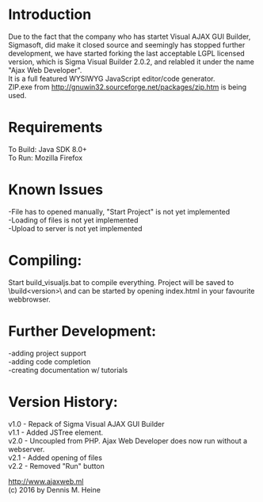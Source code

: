 Introduction
============
Due to the fact that the company who has startet Visual AJAX GUI Builder, Sigmasoft, did make it closed source and seemingly has stopped further development, we have started forking the last acceptable LGPL licensed version, which is Sigma Visual Builder 2.0.2, and relabled it under the name "Ajax Web Developer".<br>
It is a full featured WYSIWYG JavaScript editor/code generator.<br>
ZIP.exe from http://gnuwin32.sourceforge.net/packages/zip.htm is being used.

Requirements
============
To Build: Java SDK 8.0+<br>
To Run: Mozilla Firefox<br>

Known Issues
============
-File has to opened manually, "Start Project" is not yet implemented<br>
-Loading of files is not yet implemented<br>
-Upload to server is not yet implemented<br>

Compiling:
============
Start build_visualjs.bat to compile everything. Project will be saved to \build\<version>\ and can be started by opening index.html in your favourite webbrowser.

Further Development:
====================
-adding project support<br> 
-adding code completion<br>
-creating documentation w/ tutorials

Version History:
===============
v1.0 - Repack of Sigma Visual AJAX GUI Builder<br>
v1.1 - Added JSTree element.<br>
v2.0 - Uncoupled from PHP. Ajax Web Developer does now run without a webserver.<br>
v2.1 - Added opening of files<br>
v2.2 - Removed "Run" button

http://www.ajaxweb.ml<br>
(c) 2016 by Dennis M. Heine
